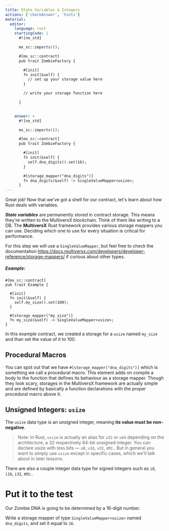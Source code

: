 ```yaml
---
title: State Variables & Integers
actions: ['checkAnswer', 'hints']
material:
  editor:
    language: rust
    startingCode: |
      #![no_std]

      mx_sc::imports!();

      #[mx_sc::contract]
      pub trait ZombieFactory {

        #[init]
        fn init(&self) {
          // set up your storage value here
        }

        // write your storage function here

      }

      
    answer: >
      #![no_std]

      mx_sc::imports!();

      #[mx_sc::contract]
      pub trait ZombieFactory {

        #[init]
        fn init(&self) {
          self.dna_digits().set(16);
        }

        #[storage_mapper("dna_digits")]
        fn dna_digits(&self) -> SingleValueMapper<usize>;
      }
---
```


Great job! Now that we've got a shell for our contract, let's learn about how Rust deals with variables.

**_State variables_** are permanently stored in contract storage. This means they're written to the MultiversX blockchain. Think of them like writing to a DB. The **MultiversX** Rust framework provides various storage mappers you can use. Deciding which one to use for every situation is critical for performance.

For this step we will use a `SingleValueMapper`, but feel free to check the documentation https://docs.multiversx.com/developers/developer-reference/storage-mappers/ if curious about other types.

##### Example:
```
#[mx_sc::contract]
pub trait Example {

  #[init]
  fn init(&self) {
    self.my_size().set(100);
  }

  #[storage_mapper("my_size")]
  fn my_size(&self) -> SingleValueMapper<usize>;
}
```

In this example contract, we created a storage for a `usize` named `my_size` and than set the value of it to 100. 

## Procedural Macros

You can spot out that we have `#[storage_mapper("dna_digits")]` which is something we call a procedural macro. This element adds on compile a body to the function that defines its behaviour as a storage mapper. Though they look scary, storages in the MultiversX framework are actually simple and are defined by basically a function declarations with the proper procedural macro above it.

## Unsigned Integers: `usize`

The `usize` data type is an unsigned integer, meaning **its value must be non-negative**. 

> Note: In Rust, `usize` is actually an alias for `u32` or `u64` depending on the architecture, a 32 respectively 64-bit unsigned integer. You can declare usize with less bits — `u8`, `u16`, `u32`, etc.. But in general you want to simply use `usize` except in specific cases, which we'll talk about in later lessons.

There are also a couple integer data type for signed integers such as `i8`, `i16`, `i32`, etc..

# Put it to the test

Our Zombie DNA is going to be determined by a 16-digit number.

Write a storage mapper of type `SingleValueMapper<usize>` named `dna_digits`, and set it equal to `16`.
